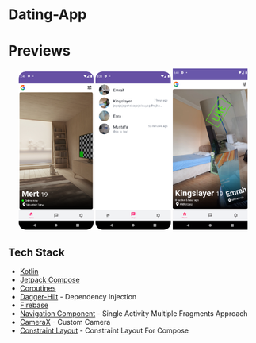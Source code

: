 # Dating-App

# Previews
<p align="center">
<img src="https://github.com/NeredesinFiruze/DatingApp/blob/master/screenshots/screenshot-1.png" width="30%" />
<img src="https://github.com/NeredesinFiruze/DatingApp/blob/master/screenshots/screenshot-2.png" width="30%" />
<img src="https://github.com/NeredesinFiruze/DatingApp/blob/master/screenshots/screenshot-3.png" width="30%" />
</p>

## Tech Stack
* [Kotlin](https://kotlinlang.org/)
* [Jetpack Compose](https://developer.android.com/jetpack/compose)
* [Coroutines](https://github.com/Kotlin/kotlinx.coroutines)
* [Dagger-Hilt](https://developer.android.com/training/dependency-injection/hilt-android) - Dependency Injection
* [Firebase](https://firebase.google.com)
* [Navigation Component](https://developer.android.com/guide/navigation) - Single Activity Multiple Fragments Approach
* [CameraX](https://developer.android.com/jetpack/androidx/releases/camera) - Custom Camera
* [Constraint Layout](https://developer.android.com/jetpack/compose/layouts/constraintlayout) - Constraint Layout For Compose